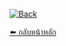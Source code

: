 [![Back](https://img.shields.io/badge/⬅️_กลับหน้าหลัก-blue?style=for-the-badge)](../../../../)  
<!--
[![Back](https://img.shields.io/badge/⬅️_ดูคอร์ส%20Outline%20ทุกคอร์ส-blue?style=for-the-badge)](../../../)  
-->

[⬅️ กลับหน้าหลัก](../../../../)   
<!--
[⬅️ คอร์สOutlineทั้งหมด(ทุกคอร์ส)](../../../) 
-->
